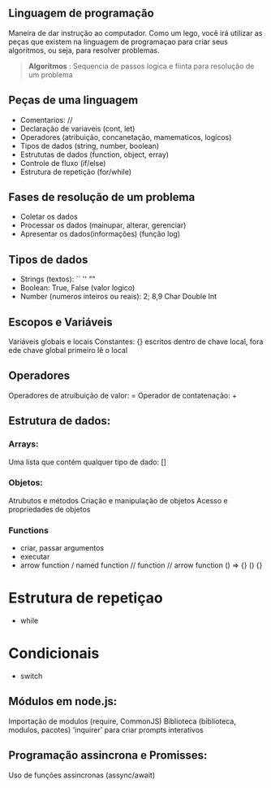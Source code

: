 

## Linguagem de programação

Maneira de dar instrução ao computador.
Como um lego, você irá utilizar as peças que existem na linguagem de programaçao para criar seus algoritmos, ou seja, para resolver problemas.

> **Algoritmos** : Sequencia de passos logica e fiinta para resolução de um problema

## Peças de uma linguagem

- Comentarios: //
- Declaração de variaveis (cont, let)
- Operadores (atribuição, concanetação, mamematicos, logicos)
- Tipos de dados (string, number, boolean)
- Estrututas de dados (function, object, erray)
- Controle de fluxo (if/else)
- Estrutura de repetição (for/while)

## Fases de resolução de um problema

- Coletar os dados
- Processar os dados (mainupar, alterar, gerenciar)
- Apresentar os dados(informações)
(função log)

## Tipos de dados

- Strings (textos): `` '' ""
- Boolean: True, False (valor logico)
- Number (numeros inteiros ou reais): 2; 8,9
Char
Double
Int

## Escopos e Variáveis
Variáveis globais e locais
Constantes: {} escritos dentro de chave local, fora ede chave global
primeiro lê o local

## Operadores
Operadores de atruibuição de valor: =
Operador de contatenação: +

## Estrutura de dados:

### Arrays:
Uma lista que contém qualquer tipo de dado: []

### Objetos:

Atrubutos e métodos 
Criação e manipulação de objetos
Acesso e propriedades de objetos

### Functions
- criar, passar argumentos
- executar
- arrow function / named function
// function // arrow function
() => {}
() {}

# Estrutura de repetiçao
- while

# Condicionais
- switch

## Módulos em node.js:
Importação de modulos (require, CommonJS)
Biblioteca (biblioteca, modulos, pacotes) 'inquirer' para criar prompts interativos

## Programação assincrona e Promisses:
Uso de funções assincronas (assync/await)
